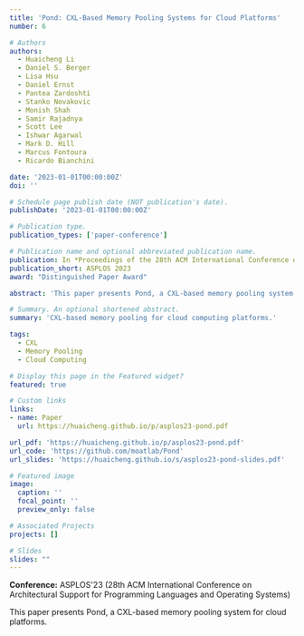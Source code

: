 ```yaml
---
title: 'Pond: CXL-Based Memory Pooling Systems for Cloud Platforms'
number: 6

# Authors
authors:
  - Huaicheng Li
  - Daniel S. Berger
  - Lisa Hsu
  - Daniel Ernst
  - Pantea Zardoshti
  - Stanko Novakovic
  - Monish Shah
  - Samir Rajadnya
  - Scott Lee
  - Ishwar Agarwal
  - Mark D. Hill
  - Marcus Fontoura
  - Ricardo Bianchini

date: '2023-01-01T00:00:00Z'
doi: ''

# Schedule page publish date (NOT publication's date).
publishDate: '2023-01-01T00:00:00Z'

# Publication type.
publication_types: ['paper-conference']

# Publication name and optional abbreviated publication name.
publication: In *Proceedings of the 28th ACM International Conference on Architectural Support for Programming Languages and Operating Systems (ASPLOS)*
publication_short: ASPLOS 2023
award: "Distinguished Paper Award"

abstract: 'This paper presents Pond, a CXL-based memory pooling system for cloud platforms.'

# Summary. An optional shortened abstract.
summary: 'CXL-based memory pooling for cloud computing platforms.'

tags:
  - CXL
  - Memory Pooling
  - Cloud Computing

# Display this page in the Featured widget?
featured: true

# Custom links
links:
- name: Paper
  url: https://huaicheng.github.io/p/asplos23-pond.pdf

url_pdf: 'https://huaicheng.github.io/p/asplos23-pond.pdf'
url_code: 'https://github.com/moatlab/Pond'
url_slides: 'https://huaicheng.github.io/s/asplos23-pond-slides.pdf'

# Featured image
image:
  caption: ''
  focal_point: ''
  preview_only: false

# Associated Projects
projects: []

# Slides
slides: ""
---
```


**Conference:** ASPLOS'23 (28th ACM International Conference on Architectural Support for Programming Languages and Operating Systems)

This paper presents Pond, a CXL-based memory pooling system for cloud platforms. 